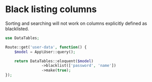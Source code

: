 # Black listing columns

Sorting and searching will not work on columns explicitly defined as blacklisted.

```php
use DataTables;

Route::get('user-data', function() {
	$model = App\User::query();

	return DataTables::eloquent($model)
				->blacklist(['password', 'name'])
				->make(true);
});
```
